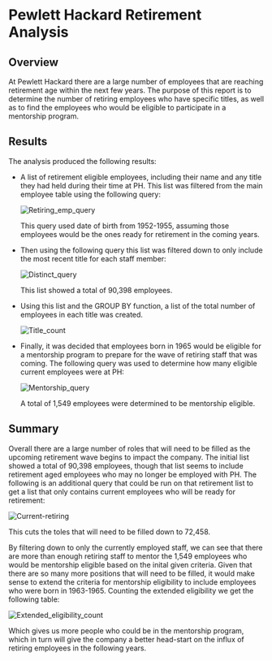 # Pewlett Hackard Retirement Analysis

## Overview
At Pewlett Hackard there are a large number of employees that are reaching retirement age within the 
next few years. The purpose of this report is to determine the number of retiring employees who have 
specific titles, as well as to find the employees who would be eligible to participate in a mentorship 
program.

## Results
The analysis produced the following results:
- A list of retirement eligible employees, including their name and any title 
  they had held during their time at PH. This list was filtered from the main employee table using the 
  following query:
  
  ![Retiring_emp_query](https://user-images.githubusercontent.com/85318060/128639860-78079318-3954-49b1-8936-f8ceb6540197.png)
  
  This query used date of birth from 1952-1955, assuming those employees would be the ones ready for retirement in the coming years.
  
- Then using the following query this list was filtered down to only 
  include the most recent title for each staff member:
  
  ![Distinct_query](https://user-images.githubusercontent.com/85318060/128639582-2221a752-1c3a-4f92-982a-35daad4de6ef.png)
  
  This list showed a total of 90,398 employees.
  
- Using this list and the GROUP BY function, a list of the total number of employees in each title 
  was created.

  ![Title_count](https://user-images.githubusercontent.com/85318060/128639701-e17c9fbe-df57-4ed1-b86a-98b7b1b51cd8.png)
  
- Finally, it was decided that employees born in 1965 would be eligible for a mentorship program to 
  prepare for the wave of retiring staff that was coming. The following query was used to determine 
  how many eligible current employees were at PH:

  ![Mentorship_query](https://user-images.githubusercontent.com/85318060/128640043-759a87e3-6423-4a75-b840-89cc93645cc0.png)

  A total of 1,549 employees were determined to be mentorship eligible.
  
## Summary
Overall there are a large number of roles that will need to be filled as the upcoming retirement wave begins to impact the company. The initial list showed a total of 90,398 employees, though that list seems to include retirement aged employees who may no longer be employed with PH. The following is an additional query that could be run on that retirement list to get a list that only contains current employees who will be ready for retirement:

![Current-retiring](https://user-images.githubusercontent.com/85318060/128640328-36613cb4-cbc7-49d3-959b-74075ae4c1da.png)

This cuts the toles that will need to be filled down to 72,458.

By filtering down to only the currently employed staff, we can see that there are more than enough retiring staff to mentor the 1,549 employees who would be mentorship eligible based on the inital given criteria. Given that there are so many more positions that will need to be filled, it would make sense to extend the criteria for mentorship eligibility to include employees who were born in 1963-1965. Counting the extended eligibility we get the following table:

![Extended_eligibility_count](https://user-images.githubusercontent.com/85318060/128640725-1278a4a6-608e-4321-9d81-3c766b25357e.png)

Which gives us more people who could be in the mentorship program, which in turn will give the company a better head-start on the influx of retiring employees in the following years.
